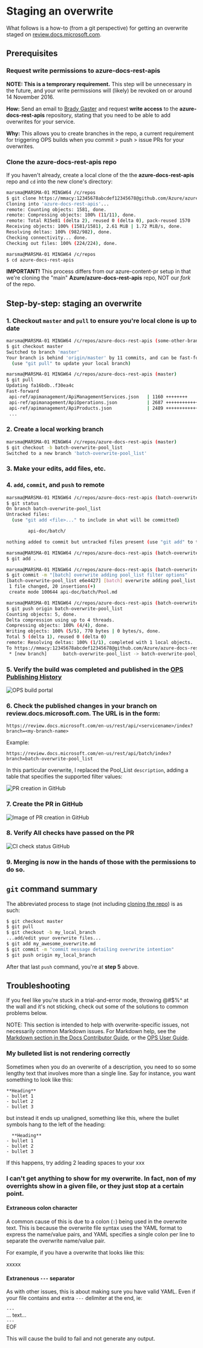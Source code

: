 # Staging an overwrite

What follows is a how-to (from a git perspective) for getting an overwrite staged on [review.docs.microsoft.com](https://review.docs.microsoft.com).

## Prerequisites

### Request write permissions to azure-docs-rest-apis

**NOTE: This is a temprorary requirement.** This step will be unnecessary in the future, and your write permissions will (likely) be revoked on or around 14 November 2016.

**How:** Send an email to [Brady Gaster](mailto:bradyg@microsoft.com) and request **write access** to the **azure-docs-rest-apis** repository, stating that you need to be able to add overwrites for your service.

**Why:** This allows you to create branches in the repo, a current requirement for triggering OPS builds when you commit > push > issue PRs for your overwrites.

### Clone the azure-docs-rest-apis repo

If you haven't already, create a local clone of the the **azure-docs-rest-apis** repo and `cd` into the new clone's directory:

```bash
marsma@MARSMA-01 MINGW64 /c/repos
$ git clone https://mmacy:12345678abcdef12345678@github.com/Azure/azure-docs-rest-apis.git
Cloning into 'azure-docs-rest-apis'...
remote: Counting objects: 1581, done.
remote: Compressing objects: 100% (11/11), done.
remote: Total R15e81 (delta 2), reused 0 (delta 0), pack-reused 1570
Receiving objects: 100% (1581/1581), 2.61 MiB | 1.72 MiB/s, done.
Resolving deltas: 100% (982/982), done.
Checking connectivity... done.
Checking out files: 100% (224/224), done.

marsma@MARSMA-01 MINGW64 /c/repos
$ cd azure-docs-rest-apis
```

**IMPORTANT!** This process differs from our azure-content-pr setup in that we're cloning the "main" **Azure/azure-docs-rest-apis** repo, NOT our *fork* of the repo.

## Step-by-step: staging an overwrite

### 1. Checkout `master` and `pull` to ensure you're local clone is up to date

```bash
marsma@MARSMA-01 MINGW64 /c/repos/azure-docs-rest-apis (some-other-branch)
$ git checkout master
Switched to branch 'master'
Your branch is behind 'origin/master' by 11 commits, and can be fast-forwarded.
  (use "git pull" to update your local branch)

marsma@MARSMA-01 MINGW64 /c/repos/azure-docs-rest-apis (master)
$ git pull
Updating fa16bdb..f30ea4c
Fast-forward
 api-ref/apimanagement/ApiManagementServices.json   | 1160 ++++++++
 api-ref/apimanagement/ApiOperations.json           | 2687 +++++++++++++++++++
 api-ref/apimanagement/ApiProducts.json             | 2489 +++++++++++++++++
 ...
```

### 2. Create a local working branch

```bash
marsma@MARSMA-01 MINGW64 /c/repos/azure-docs-rest-apis (master)
$ git checkout -b batch-overwrite-pool_list
Switched to a new branch 'batch-overwrite-pool_list'
```

### 3. Make your edits, add files, etc.
### 4. `add`, `commit`, and `push` to remote

```bash
marsma@MARSMA-01 MINGW64 /c/repos/azure-docs-rest-apis (batch-overwrite-pool_list)
$ git status
On branch batch-overwrite-pool_list
Untracked files:
  (use "git add <file>..." to include in what will be committed)

        api-doc/batch/

nothing added to commit but untracked files present (use "git add" to track)

marsma@MARSMA-01 MINGW64 /c/repos/azure-docs-rest-apis (batch-overwrite-pool_list)
$ git add .

marsma@MARSMA-01 MINGW64 /c/repos/azure-docs-rest-apis (batch-overwrite-pool_list)
$ git commit -m "[batch] overwrite adding pool_list filter options"
[batch-overwrite-pool_list e6e4427] [batch] overwrite adding pool_list filter options
 1 file changed, 20 insertions(+)
 create mode 100644 api-doc/batch/Pool.md

marsma@MARSMA-01 MINGW64 /c/repos/azure-docs-rest-apis (batch-overwrite-pool_list)
$ git push origin batch-overwrite-pool_list
Counting objects: 5, done.
Delta compression using up to 4 threads.
Compressing objects: 100% (4/4), done.
Writing objects: 100% (5/5), 770 bytes | 0 bytes/s, done.
Total 5 (delta 1), reused 0 (delta 0)
remote: Resolving deltas: 100% (1/1), completed with 1 local objects.
To https://mmacy:12345678abcdef12345678@github.com/Azure/azure-docs-rest-apis.git
 * [new branch]      batch-overwrite-pool_list -> batch-overwrite-pool_list
```

### 5. Verify the build was completed and published in the [OPS Publishing History](https://op-portal-prod.azurewebsites.net/#/containers/history/repositories/All)

![OPS build portal](./images/overwrites_in_gitbash_03.png)

### 6. Check the published changes in your branch on review.docs.microsoft.com. The URL is in the form:

```
https://review.docs.microsoft.com/en-us/rest/api/<servicename>/index?branch=<my-branch-name>
```

Example:
```
https://review.docs.microsoft.com/en-us/rest/api/batch/index?branch=batch-overwrite-pool_list
```

In this particular overwrite, I replaced the Pool_List `description`, adding a table that specifies the supported filter values:

![PR creation in GitHub](./images/overwrites_in_gitbash_04.png)

### 7. Create the PR in GitHub

![Image of PR creation in GitHub](./images/overwrites_in_gitbash_01.png)

### 8. Verify **All checks have passed** on the PR

![CI check status GitHub](./images/overwrites_in_gitbash_02.png)

### 9. Merging is now in the hands of those with the permissions to do so.

## `git` command summary

The abbreviated process to stage (not including [cloning the repo](#prerequisites)) is as such:

```bash
$ git checkout master
$ git pull
$ git checkout -b my_local_branch
...add/edit your overwrite files...
$ git add my_awesome_overwrite.md
$ git commit -m "commit message detailing overwrite intention"
$ git push origin my_local_branch
 ```

After that last `push` command, you're at **step 5** above.

## Troubleshooting

If you feel like you're stuck in a trial-and-error mode, throwing @#$%^ at the wall and it's not sticking, check out some of the solutions to common problems below. 

NOTE: This section is intended to help with overwrite-specific issues, not necessarily common Markdown issues. For Markdown help, see the [Markdown section in the Docs Contributor Guide](https://stage.docs.microsoft.com/en-us/contribute/markdown), or the [OPS User Guide](https://opsdocs.azurewebsites.net/en-us/opsdocs/partnerdocs/gfm?branch=master).

### My bulleted list is not rendering correctly

Sometimes when you do an overwrite of a description, you need to so some lengthy text that involves more than a single line. Say for instance, you want something to look like this:

    **Heading**  
    - bullet 1  
    - bullet 2  
    - bullet 3

but instead it ends up unaligned, something like this, where the bullet symbols hang to the left of the heading:

      **Heading**  
    - bullet 1  
    - bullet 2  
    - bullet 3

If this happens, try adding 2 leading spaces to your  xxx

### I can't get anything to show for my overwrite. In fact, non of my overrights show in a given file, or they just stop at a certain point.

#### Extraneous colon character
A common cause of this is due to a colon (`:`) being used in the overwrite text. This is because the overwrite file syntax uses the YAML format to express the name/value pairs, and YAML specifies a single colon per line to separate the overwrite name/value pair.

For example, if you have a overwrite that looks like this:

xxxxx

#### Extranenous `---` separator
As with other issues, this is about making sure you have valid YAML. Even if your file contains and extra `---` delimiter at the end, ie:

`---`  
... text...  
`---`  
EOF  

This will cause the build to fail and not generate any output.

